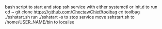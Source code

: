 bash script to start and stop ssh service with either systemctl or init.d
to run 
cd ~
git clone https://github.com/ChoctawChief/toolbag
cd toolbag 
./sshstart.sh 
run ./sshstart -s to stop service 
move sshstart.sh to  /home/USER_NAME/bin to localise 
